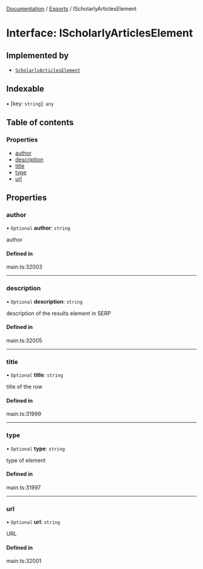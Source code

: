 [Documentation](../README.md) / [Exports](../modules.md) / IScholarlyArticlesElement

# Interface: IScholarlyArticlesElement

## Implemented by

- [`ScholarlyArticlesElement`](../classes/ScholarlyArticlesElement.md)

## Indexable

▪ [key: `string`]: `any`

## Table of contents

### Properties

- [author](IScholarlyArticlesElement.md#author)
- [description](IScholarlyArticlesElement.md#description)
- [title](IScholarlyArticlesElement.md#title)
- [type](IScholarlyArticlesElement.md#type)
- [url](IScholarlyArticlesElement.md#url)

## Properties

### author

• `Optional` **author**: `string`

author

#### Defined in

main.ts:32003

___

### description

• `Optional` **description**: `string`

description of the results element in SERP

#### Defined in

main.ts:32005

___

### title

• `Optional` **title**: `string`

title of the row

#### Defined in

main.ts:31999

___

### type

• `Optional` **type**: `string`

type of element

#### Defined in

main.ts:31997

___

### url

• `Optional` **url**: `string`

URL

#### Defined in

main.ts:32001
